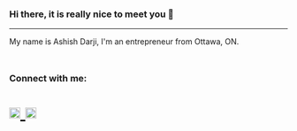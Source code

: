### Hi there, it is really nice to meet you 👋

---

My name is Ashish Darji, I'm an entrepreneur from Ottawa, ON.

<h3 align="left" style="margin-top: 3rem;">Connect with me:</h3>
<p align="left" style="font-size: 2rem;">
  <a href="https://www.linkedin.com/in/ashdarji/" target="blank">
    <img height="20" src="https://cdn.jsdelivr.net/gh/devicons/devicon/icons/linkedin/linkedin-original.svg" />
  </a>
  <a href="https://twitter.com/ashishrscdarji" target="blank">
    <img height="20" src="https://cdn.jsdelivr.net/gh/devicons/devicon/icons/twitter/twitter-original.svg" />
  </a>
</p>